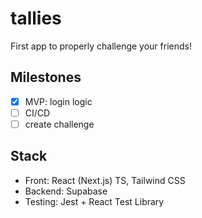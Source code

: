 # tallies

First app to properly challenge your friends!

## Milestones

-   [x] MVP: login logic
-   [ ] CI/CD
-   [ ] create challenge

## Stack

-   Front: React (Next.js) TS, Tailwind CSS
-   Backend: Supabase
-   Testing: Jest + React Test Library
